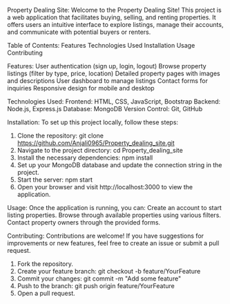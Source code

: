 Property Dealing Site:
Welcome to the Property Dealing Site! This project is a web application that facilitates buying, selling, and renting properties. It offers users an intuitive interface to explore listings, manage their accounts, and communicate with potential buyers or renters.

Table of Contents:
Features
Technologies Used
Installation
Usage
Contributing

Features:
User authentication (sign up, login, logout)
Browse property listings (filter by type, price, location)
Detailed property pages with images and descriptions
User dashboard to manage listings
Contact forms for inquiries
Responsive design for mobile and desktop

Technologies Used:
Frontend: HTML, CSS, JavaScript, Bootstrap
Backend: Node.js, Express.js
Database: MongoDB
Version Control: Git, GitHub

Installation:
To set up this project locally, follow these steps:
1. Clone the repository:
   git clone https://github.com/Anjali0965/Property_dealing_site.git
2. Navigate to the project directory:
   cd Property_dealing_site
3. Install the necessary dependencies:
   npm install
4. Set up your MongoDB database and update the connection string in the project.
5. Start the server:
   npm start
6. Open your browser and visit http://localhost:3000 to view the application.

Usage:
Once the application is running, you can:
Create an account to start listing properties.
Browse through available properties using various filters.
Contact property owners through the provided forms.

Contributing:
Contributions are welcome! If you have suggestions for improvements or new features, feel free to create an issue or submit a pull request.
1. Fork the repository.
2. Create your feature branch:
   git checkout -b feature/YourFeature
3. Commit your changes:
   git commit -m "Add some feature"
4. Push to the branch:
   git push origin feature/YourFeature
5. Open a pull request.
